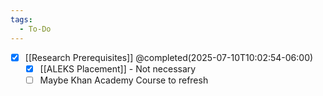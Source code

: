 ```yaml
---
tags:
  - To-Do
---
```


- [x] [[Research Prerequisites]] @completed(2025-07-10T10:02:54-06:00)
	- [x] [[ALEKS Placement]] - Not necessary
	- [ ] Maybe Khan Academy Course to refresh
